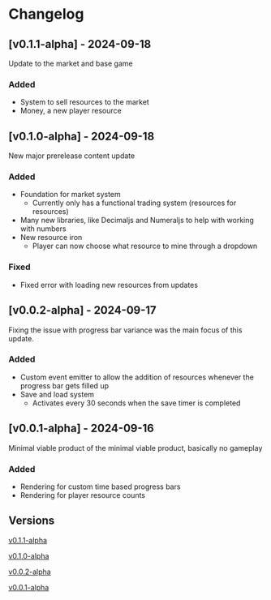 # Changelog

## [v0.1.1-alpha] - 2024-09-18

Update to the market and base game

### Added

- System to sell resources to the market
- Money, a new player resource

## [v0.1.0-alpha] - 2024-09-18

New major prerelease content update

### Added

- Foundation for market system
  - Currently only has a functional trading system (resources for resources)
- Many new libraries, like Decimaljs and Numeraljs to help with working with numbers
- New resource iron
  - Player can now choose what resource to mine through a dropdown

### Fixed

- Fixed error with loading new resources from updates

## [v0.0.2-alpha] - 2024-09-17

Fixing the issue with progress bar variance was the main focus of this update.

### Added

- Custom event emitter to allow the addition of resources whenever the progress bar gets filled up
- Save and load system
  - Activates every 30 seconds when the save timer is completed

## [v0.0.1-alpha] - 2024-09-16

Minimal viable product of the minimal viable product, basically no gameplay

### Added

- Rendering for custom time based progress bars
- Rendering for player resource counts

## Versions

[v0.1.1-alpha](https://github.com/Joseph-Heinz-Student/Incremental/releases/tag/v0.1.1-alpha)

[v0.1.0-alpha](https://github.com/Joseph-Heinz-Student/Incremental/releases/tag/v0.1.0-alpha)

[v0.0.2-alpha](https://github.com/Joseph-Heinz-Student/Incremental/releases/tag/v0.0.2-alpha)

[v0.0.1-alpha](https://github.com/Joseph-Heinz-Student/Incremental/releases/tag/v0.0.1-alpha)
